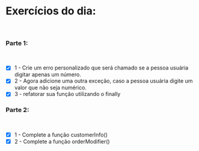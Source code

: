 # Exercícios do dia:
<br />

### Parte 1:
<br />

- [x] 1 - Crie um erro personalizado que será chamado se a pessoa usuária digitar apenas um número.
- [x] 2 - Agora adicione uma outra exceção, caso a pessoa usuária digite um valor que não seja numérico.
- [x] 3 - refatorar sua função utilizando o finally

### Parte 2:
<br />

- [x] 1 - Complete a função customerInfo()
- [x] 2 - Complete a função orderModifier()
